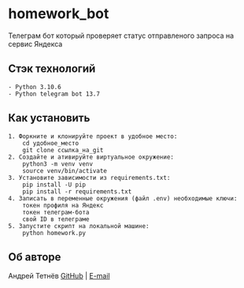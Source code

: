 # homework_bot

Телеграм бот который проверяет статус отправленого запроса на сервис Яндекса

## Стэк технологий

    - Python 3.10.6
    - Python telegram bot 13.7

## Как установить

    1. Форкните и клонируйте проект в удобное место:
        cd удобное_место
        git clone ссылка_на_git
    2. Создайте и ативируйте виртуальное окружение:
        python3 -m venv venv
        source venv/bin/activate
    3. Установите зависимости из requirements.txt:
        pip install -U pip
        pip install -r requirements.txt
    4. Записать в переменные окружения (файл .env) необходимые ключи:
        токен профиля на Яндекс
        токен телеграм-бота
        свой ID в телеграме
    5. Запустите скрипт на локальной машине:
        python homework.py

## Об авторе

Андрей Тетнёв
[GitHub](https://github.com/AndrewDevMan/) | [E-mail](mailto:andreytetnev@ya.ru)
